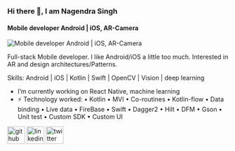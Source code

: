 ### Hi there 👋, I am Nagendra Singh 
#### Mobile developer Android | iOS, AR-Camera
![Mobile developer Android | iOS, AR-Camera](https://media.licdn.com/dms/image/C4E16AQEeBpOhqcD7LQ/profile-displaybackgroundimage-shrink_350_1400/0/1661874781433?e=1679529600&v=beta&t=1GEfmMJuPGFzUBVgbH7fAVf6t-jbRCKIt8IbjKFliXM)

Full-stack Mobile developer. I like Android/iOS a little too much. Interested in AR and design architectures/Patterns.


Skills: Android | iOS | Kotlin | Swift | OpenCV | Vision | deep learning 

-  I’m currently working on React Native, machine learning 
- ⚡ Technology worked: 
  • Kotlin
  • MVI
  • Co-routines
  • Kotlin-flow
  • Data binding 
  • Live data
  • FireBase
  • Swift
  • Dagger2
  • Hilt
  • DFM
  • Gson
  • Unit test
  • Custom SDK
  • Custom UI

[<img src='https://cdn.jsdelivr.net/npm/simple-icons@3.0.1/icons/github.svg' alt='github' height='40'>](https://github.com/nagendra-8275)  [<img src='https://cdn.jsdelivr.net/npm/simple-icons@3.0.1/icons/linkedin.svg' alt='linkedin' height='40'>](https://www.linkedin.com/in/https://www.linkedin.com/in/nagendra789//)  [<img src='https://cdn.jsdelivr.net/npm/simple-icons@3.0.1/icons/twitter.svg' alt='twitter' height='40'>](https://twitter.com/https://twitter.com/home)  


